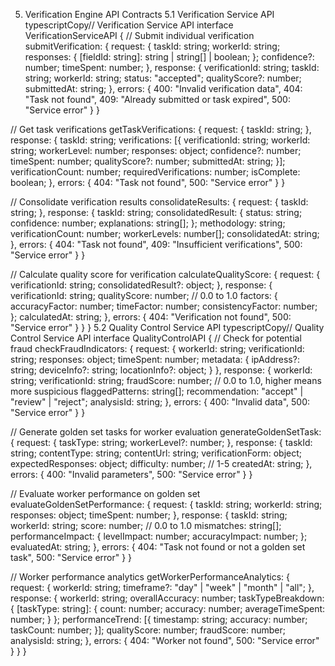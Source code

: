 5. Verification Engine API Contracts
   5.1 Verification Service API
   typescriptCopy// Verification Service API
   interface VerificationServiceAPI {
   // Submit individual verification
   submitVerification: {
   request: {
   taskId: string;
   workerId: string;
   responses: {
   [fieldId: string]: string | string[] | boolean;
   };
   confidence?: number;
   timeSpent: number;
   },
   response: {
   verificationId: string;
   taskId: string;
   workerId: string;
   status: "accepted";
   qualityScore?: number;
   submittedAt: string;
   },
   errors: {
   400: "Invalid verification data",
   404: "Task not found",
   409: "Already submitted or task expired",
   500: "Service error"
   }
   }

// Get task verifications
getTaskVerifications: {
request: {
taskId: string;
},
response: {
taskId: string;
verifications: [{
verificationId: string;
workerId: string;
workerLevel: number;
responses: object;
confidence?: number;
timeSpent: number;
qualityScore?: number;
submittedAt: string;
}];
verificationCount: number;
requiredVerifications: number;
isComplete: boolean;
},
errors: {
404: "Task not found",
500: "Service error"
}
}

// Consolidate verification results
consolidateResults: {
request: {
taskId: string;
},
response: {
taskId: string;
consolidatedResult: {
status: string;
confidence: number;
explanations: string[];
};
methodology: string;
verificationCount: number;
workerLevels: number[];
consolidatedAt: string;
},
errors: {
404: "Task not found",
409: "Insufficient verifications",
500: "Service error"
}
}

// Calculate quality score for verification
calculateQualityScore: {
request: {
verificationId: string;
consolidatedResult?: object;
},
response: {
verificationId: string;
qualityScore: number; // 0.0 to 1.0
factors: {
accuracyFactor: number;
timeFactor: number;
consistencyFactor: number;
};
calculatedAt: string;
},
errors: {
404: "Verification not found",
500: "Service error"
}
}
}
5.2 Quality Control Service API
typescriptCopy// Quality Control Service API
interface QualityControlAPI {
// Check for potential fraud
checkFraudIndicators: {
request: {
workerId: string;
verificationId: string;
responses: object;
timeSpent: number;
metadata: {
ipAddress?: string;
deviceInfo?: string;
locationInfo?: object;
}
},
response: {
workerId: string;
verificationId: string;
fraudScore: number; // 0.0 to 1.0, higher means more suspicious
flaggedPatterns: string[];
recommendation: "accept" | "review" | "reject";
analysisId: string;
},
errors: {
400: "Invalid data",
500: "Service error"
}
}

// Generate golden set tasks for worker evaluation
generateGoldenSetTask: {
request: {
taskType: string;
workerLevel?: number;
},
response: {
taskId: string;
contentType: string;
contentUrl: string;
verificationForm: object;
expectedResponses: object;
difficulty: number; // 1-5
createdAt: string;
},
errors: {
400: "Invalid parameters",
500: "Service error"
}
}

// Evaluate worker performance on golden set
evaluateGoldenSetPerformance: {
request: {
taskId: string;
workerId: string;
responses: object;
timeSpent: number;
},
response: {
taskId: string;
workerId: string;
score: number; // 0.0 to 1.0
mismatches: string[];
performanceImpact: {
levelImpact: number;
accuracyImpact: number;
};
evaluatedAt: string;
},
errors: {
404: "Task not found or not a golden set task",
500: "Service error"
}
}

// Worker performance analytics
getWorkerPerformanceAnalytics: {
request: {
workerId: string;
timeframe?: "day" | "week" | "month" | "all";
},
response: {
workerId: string;
overallAccuracy: number;
taskTypeBreakdown: {
[taskType: string]: {
count: number;
accuracy: number;
averageTimeSpent: number;
}
};
performanceTrend: [{
timestamp: string;
accuracy: number;
taskCount: number;
}];
qualityScore: number;
fraudScore: number;
analysisId: string;
},
errors: {
404: "Worker not found",
500: "Service error"
}
}
}
